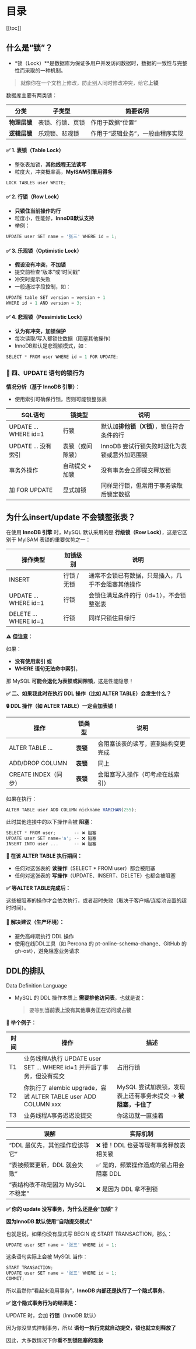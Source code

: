 # 目录

[[toc]]

## **什么是“锁”？**

- *锁（Lock）**是数据库为保证多用户并发访问数据时，数据的一致性与完整性而采取的一种机制。

> 就像你在一个文档上修改，防止别人同时修改冲突，给它**上锁**
> 

数据库主要有两类锁：

| **分类** | **子类型** | **简要说明** |
| --- | --- | --- |
| **物理层锁** | 表锁、行锁、页锁 | 作用于数据“位置” |
| **逻辑层锁** | 乐观锁、悲观锁 | 作用于“逻辑业务”，一般由程序实现 |

#### **✅ 1. 表锁（Table Lock）**

- 整张表加锁，**其他线程无法读写**
- 粒度大，冲突概率高，**MyISAM引擎用得多**

```jsx
LOCK TABLES user WRITE;
```

#### **✅ 2. 行锁（Row Lock）**

- **只锁住当前操作的行**
- 粒度小，性能好，**InnoDB默认支持**
- 举例：

```jsx
UPDATE user SET name = '张三' WHERE id = 1;
```

#### **✅ 3. 乐观锁（Optimistic Lock）**

- **假设没有冲突，不加锁**
- 提交前检查“版本”或“时间戳”
- 冲突时提示失败
- 一般通过字段控制，如：

```jsx
UPDATE table SET version = version + 1
WHERE id = 1 AND version = 3;
```

#### **✅ 4. 悲观锁（Pessimistic Lock）**

- **认为有冲突，加锁保护**
- 每次读取/写入都锁住数据（阻塞其他操作）
- InnoDB默认是悲观锁模式，如：

```jsx
SELECT * FROM user WHERE id = 1 FOR UPDATE;
```

### **🔁 四、UPDATE 语句的锁行为**

**情况分析（基于 InnoDB 引擎）：**

- 使用索引可确保行锁，否则可能锁整张表

| **SQL语句** | **锁类型** | **说明** |
| --- | --- | --- |
| UPDATE ... WHERE id=1 | 行锁 | 默认加**排他锁（X锁）**，锁住符合条件的行 |
| UPDATE ... 没有索引 | 表锁（或间隙锁） | InnoDB 尝试行锁失败时退化为表锁或意外加范围锁 |
| 事务外操作 | 自动提交 + 加锁 | 没有事务会立即提交释放锁 |
| 加 FOR UPDATE | 显式加锁 | 同样是行锁，但常用于事务读取后锁定数据 |

## 为什么insert/update 不会锁整张表？

在使用 **InnoDB 引擎** 时，MySQL 默认采用的是 **行级锁（Row Lock）**，这是它区别于 MyISAM 表锁的重要优势之一：

| **操作类型** | **加锁级别** | **说明** |
| --- | --- | --- |
| INSERT | 行锁 / 无锁 | 通常不会锁已有数据，只是插入，几乎不会阻塞其他操作 |
| UPDATE ... WHERE id=1 | 行锁 | 会锁住满足条件的行（id=1），不会锁整张表 |
| DELETE ... WHERE id=1 | 行锁 | 同样只锁住目标行 |

**⚠️ 但注意：**

如果：

- **没有使用索引 或**
- **WHERE 语句无法命中索引**，

那 MySQL **可能会退化为表锁或间隙锁**，这是性能隐患！

**✅ 二、如果我此时在执行 DDL 操作（比如 ALTER TABLE）会发生什么？**

**🔒 DDL 操作（如 ALTER TABLE）一定会加表锁！**

| **操作** | **锁类型** | **说明** |
| --- | --- | --- |
| ALTER TABLE ... | **表锁** | 会阻塞该表的读写，直到结构变更完成 |
| ADD/DROP COLUMN | **表锁** | 同上 |
| CREATE INDEX（同步） | **表锁** | 会阻塞写入操作（可考虑在线索引） |

如果在执行：

```jsx
ALTER TABLE user ADD COLUMN nickname VARCHAR(255);
```

此时其他连接中的以下操作会被 **阻塞**：

```jsx
SELECT * FROM user;       -- ❌ 阻塞
UPDATE user SET name='a'; -- ❌ 阻塞
INSERT INTO user ...      -- ❌ 阻塞
```

**🚫 在该 ALTER TABLE 执行期间：**

- 任何对这张表的 **读操作**（SELECT * FROM user）都会被阻塞
- 任何对这张表的 **写操作**（UPDATE、INSERT、DELETE）也都会被阻塞

**✅ 等ALTER TABLE完成后：**

这些被阻塞的操作才会依次执行，或者超时失败（取决于客户端/连接池设置的超时时间）。

#### **🔧 解决建议（生产环境）：**

- 避免高峰期执行 DDL 操作
- 使用在线DDL工具（如 Percona 的 pt-online-schema-change、GitHub 的 gh-ost），避免阻塞业务请求

## DDL的排队

Data Definition Language

- MySQL 的 DDL 操作本质上 **需要排他访问表**，也就是说：
    
    > 要等到**当前表上没有其他事务正在访问或占锁**
    > 

**🔁 举个例子：**

| **时间** | **操作** | **描述** |
| --- | --- | --- |
| T1 | 业务线程A执行 UPDATE user SET ... WHERE id=1 并开启了事务，但没有提交 | 占用行锁 |
| T2 | 你执行了 alembic upgrade，尝试 ALTER TABLE user ADD COLUMN xxx | MySQL 尝试加表锁，发现表上还有事务未提交 → **被阻塞，卡住了** |
| T3 | 业务线程A事务迟迟没提交 | 你这边就一直挂着 |

| **误解** | **实际机制** |
| --- | --- |
| “DDL 最优先，其他操作应该等它” | ❌ 错！DDL 也要等现有事务释放表相关锁 |
| “表被频繁更新，DDL 就会失败” | ✅ 是的，频繁操作造成的锁占用会阻塞 DDL |
| “表结构改不动是因为 MySQL 不稳定” | ❌ 是因为 DDL 拿不到锁 |

**✅ 你的 update 没写事务，为什么还是会“加锁”？**

**因为InnoDB 默认使用“自动提交模式”**

也就是说，如果你没有显式写 BEGIN 或 START TRANSACTION，那么：

```jsx
UPDATE user SET name = '张三' WHERE id = 1;
```

这条语句实际上会被 MySQL 当作：

```jsx
START TRANSACTION;
UPDATE user SET name = '张三' WHERE id = 1;
COMMIT;
```

所以虽然你“看起来没用事务”，**InnoDB 内部还是执行了一个隐式事务**。

**✅ 这个隐式事务行为的结果是：**

UPDATE 时，会加 **行锁**（InnoDB 默认）

因为你没显式控制事务，所以 **语句一执行完就自动提交，锁也就立刻释放了**

因此，大多数情况下你**看不到锁阻塞的现象**